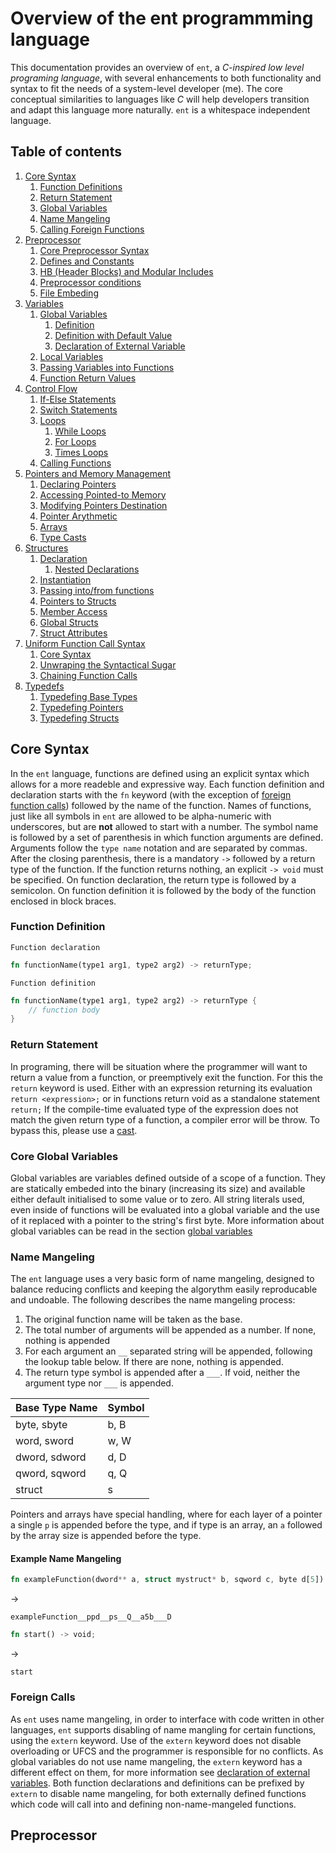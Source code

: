 # Overview of the ent programmming language

This documentation provides an overview of `ent`, a *C-inspired low level programing language*, with several enhancements to both functionality and syntax to fit the needs of a system-level developer (me). The core conceptual similarities to languages like *C* will help developers transition and adapt this language more naturally. `ent` is a whitespace independent language.

## Table of contents
 1. [Core Syntax](#core-syntax)
    1. [Function Definitions](#function-definition)
    2. [Return Statement](#return-statement)
    3. [Global Variables](#core-global-variables)
    4. [Name Mangeling](#name-mangeling)
    5. [Calling Foreign Functions](#foreign-calls)
 2. [Preprocessor](#preprocessor)
    1. [Core Preprocessor Syntax](#core-preprocessor-syntax)
    2. [Defines and Constants](#defines-and-constants)
    3. [HB (Header Blocks) and Modular Includes](#header-blocks)
    4. [Preprocessor conditions](#preprocessor-conditions)
    5. [File Embeding](#file-embeding)
 3. [Variables](#variables)
    1. [Global Variables](#global-variables)
       1. [Definition](#global-variable-definitions)
       2. [Definition with Default Value](#global-variable-definitions-with-initialiser-value)
       3. [Declaration of External Variable](#external-global-variables)
    2. [Local Variables](#local-variables)
    4. [Passing Variables into Functions](#passing-variables-into-functions)
    5. [Function Return Values](#function-return-values)
 4. [Control Flow](#control-flow)
    1. [If-Else Statements](#if-else-statements)
    2. [Switch Statements](#switch-statements)
    4. [Loops](#loops)
       1. [While Loops](#while-loops)
       2. [For Loops](#for-loops)
       3. [Times Loops](#times-loops)
    5. [Calling Functions](#calling-functions)
 5. [Pointers and Memory Management](#pointers)
    1. [Declaring Pointers](#declaring-pointers)
    2. [Accessing Pointed-to Memory](#accessing-pointer-memory)
    3. [Modifying Pointers Destination](#modifying-pointers)
    4. [Pointer Arythmetic](#pointer-arythmetic)
    5. [Arrays](#arrays)
    6. [Type Casts](#type-cast)
 6. [Structures](#structures)
    1. [Declaration](#declaration)
        1. [Nested Declarations](#nested-declarations)
    2. [Instantiation](#struct-instantiation)
    3. [Passing into/from functions](#struct-passing-into-functions)
    4. [Pointers to Structs](#pointers-to-structs)
    5. [Member Access](#struct-member-access)
    6. [Global Structs](#global-structs)
    7. [Struct Attributes](#struct-attributes)
 7. [Uniform Function Call Syntax](#UFCS)
    1. [Core Syntax](#ufcs-core-syntax)
    2. [Unwraping the Syntactical Sugar](#unwraping-ufcs)
    3. [Chaining Function Calls](#chaining-ufcs-calls)
 8. [Typedefs](#typedefs)
    1. [Typedefing Base Types](#typedefing-base-types)
    2. [Typedefing Pointers](#typedefing-pointers)
    3. [Typedefing Structs](#typedefing-structs)

## Core Syntax

In the `ent` language, functions are defined using an explicit syntax which allows for a more readeble and expressive way. Each function definition and declaration starts with the `fn` keyword (with the exception of [foreign function calls](#foreign-calls)) followed by the name of the function. Names of functions, just like all symbols in `ent` are allowed to be alpha-numeric with underscores, but are **not** allowed to start with a number. The symbol name is followed by a set of parenthesis in which function arguments are defined. Arguments follow the `type name` notation and are separated by commas. After the closing parenthesis, there is a mandatory `->` followed by a return type of the function. If the function returns nothing, an explicit `-> void` must be specified. On function declaration, the return type is followed by a semicolon. On function definition it is followed by the body of the function enclosed in block braces.

### Function Definition

    Function declaration
```rust
fn functionName(type1 arg1, type2 arg2) -> returnType;
```

    Function definition
```rust
fn functionName(type1 arg1, type2 arg2) -> returnType {
    // function body
}
```

### Return Statement

In programing, there will be situation where the programmer will want to return a value from a function, or preemptively exit the function. For this the `return` keyword is used. Either with an expression returning its evaluation `return <expression>;` or in functions return void as a standalone statement `return;`
If the compile-time evaluated type of the expression does not match the given return type of a function, a compiler error will be throw. To bypass this, please use a [cast](#type-cast).

### Core Global Variables

Global variables are variables defined outside of a scope of a function. They are statically embeded into the binary (increasing its size) and available either default initialised to some value or to zero. All string literals used, even inside of functions will be evaluated into a global variable and the use of it replaced with a pointer to the string's first byte.
More information about global variables can be read in the section [global variables](#global-variables)

### Name Mangeling

The `ent` language uses a very basic form of name mangeling, designed to balance reducing conflicts and keeping the algorythm easily reproducable and undoable. The following describes the name mangeling process:

1. The original function name will be taken as the base.
2. The total number of arguments will be appended as a number. If none, nothing is appended 
3. For each argument an `__` separated string will be appended, following the lookup table below. If there are none, nothing is appended.
4. The return type symbol is appended after a `___`. If void, neither the argument type nor `___` is appended.

| Base Type Name | Symbol |
| -------------- | ------ |
| byte, sbyte    | b, B   |
| word, sword    | w, W   |
| dword, sdword  | d, D   |
| qword, sqword  | q, Q   |
| struct         | s      |

Pointers and arrays have special handling, where for each layer of a pointer a single `p` is appended before the type, and if type is an array, an `a` followed by the array size is appended before the type.

#### Example Name Mangeling

```rust
fn exampleFunction(dword** a, struct mystruct* b, sqword c, byte d[5]) -> sdword;
```
->

```
exampleFunction__ppd__ps__Q__a5b___D
```

```rust
fn start() -> void;
```
->
```
start
```

### Foreign Calls

As `ent` uses name mangeling, in order to interface with code written in other languages, `ent` supports disabling of name mangling for certain functions, using the `extern` keyword. Use of the `extern` keyword does not disable overloading or UFCS and the programmer is responsible for no conflicts.
As global variables do not use name mangeling, the `extern` keyword has a different effect on them, for more information see [declaration of external variables](#external-global-variables).
Both function declarations and definitions can be prefixed by `extern` to disable name mangeling, for both externally defined functions which code will call into and defining non-name-mangeled functions.

## Preprocessor


